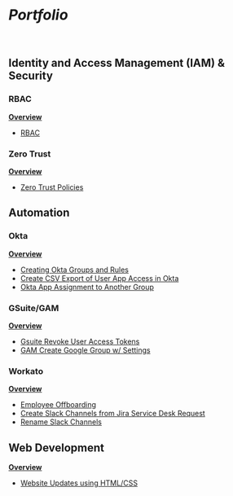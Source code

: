 # *Portfolio*

<br>

## Identity and Access Management (IAM) & Security
### RBAC
[**Overview**](Projects/RBAC/rbac-okta.md#overview)
- [RBAC](Projects/RBAC/rbac-okta.md#screenshots)

### Zero Trust
[**Overview**](Projects/RBAC/zero-trust.md#overview)
- [Zero Trust Policies](Projects/Zero_Trust/zero-trust.md#screenshots)

## Automation
### Okta
[**Overview**](Projects/Workflow_Automation/Workato/okta-automation.md#overview)
- [Creating Okta Groups and Rules](Projects/Workflow_Automation/Python/okta-automation/okta_groups_create_w_rules.py)
- [Create CSV Export of User App Access in Okta](Projects/Workflow_Automation/Python/okta-automation/okta_user_app_access_csv.py)
- [Okta App Assignment to Another Group](Projects/Workflow_Automation/Python/okta-automation/okta_assign_copied_apps_to_group.py)

### GSuite/GAM
[**Overview**](Projects/Workflow_Automation/Workato/gsuite-gam-automation.md#overview)
- [Gsuite Revoke User Access Tokens](Projects/Workflow_Automation/Python/gsuite-gam-automation/gsuite-gam-automation.md#revoke-google-user-access-tokens)
- [GAM Create Google Group w/ Settings](Projects/Workflow_Automation/Python/gsuite-gam-automation/gsuite-gam-automation.md#create-google-groups-with-access-settings-using-gam)

### Workato
[**Overview**](Projects/Workflow_Automation/Workato/workato-automation.md#overview)
- [Employee Offboarding](Projects/Workflow_Automation/Workato/workato-automation.md#employee-offboarding)
- [Create Slack Channels from Jira Service Desk Request](Projects/Workflow_Automation/Workato/workato-automation.md#create-slack-channels-from-jira-service-desk-request)
- [Rename Slack Channels](Projects/Workflow_Automation/Workato/workato-automation.md#rename-slack-channels)

## Web Development
[**Overview**]()
- [Website Updates using HTML/CSS](Projects/Web_Development/html_css.md)